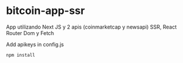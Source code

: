 # bitcoin-app-ssr
App utilizando Next JS y 2 apis (coinmarketcap y newsapi) SSR, React Router Dom y Fetch

Add apikeys in config.js

```
npm install
```

